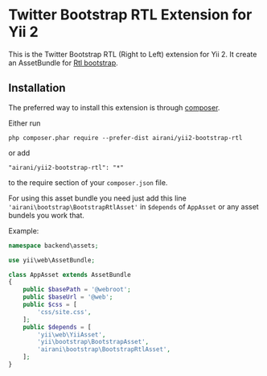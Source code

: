 Twitter Bootstrap RTL Extension for Yii 2
=========================================

This is the Twitter Bootstrap RTL (Right to Left) extension for Yii 2. It create an AssetBundle for [Rtl bootstrap](https://github.com/morteza/bootstrap-rtl).

Installation
------------

The preferred way to install this extension is through [composer](http://getcomposer.org/download/).

Either run

```
php composer.phar require --prefer-dist airani/yii2-bootstrap-rtl
```

or add

```
"airani/yii2-bootstrap-rtl": "*"
```

to the require section of your `composer.json` file.

For using this asset bundle you need just add this line `'airani\bootstrap\BootstrapRtlAsset'` in `$depends` of `AppAsset` or any asset bundels you work that.

Example:

```php
namespace backend\assets;

use yii\web\AssetBundle;

class AppAsset extends AssetBundle
{
    public $basePath = '@webroot';
    public $baseUrl = '@web';
    public $css = [
        'css/site.css',
    ];
    public $depends = [
        'yii\web\YiiAsset',
        'yii\bootstrap\BootstrapAsset',
        'airani\bootstrap\BootstrapRtlAsset',
    ];
}
```
